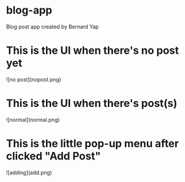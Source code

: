 # blog-app
Blog post app created by Bernard Yap 
<br/>
<h1> This is the UI when there's no post yet </h1>
![no post](nopost.png)
<h1> This is the UI when there's post(s) </h1>
![normal](normal.png)

<h1> This is the little pop-up menu after clicked "Add Post" </h1>
![adding](add.png)


